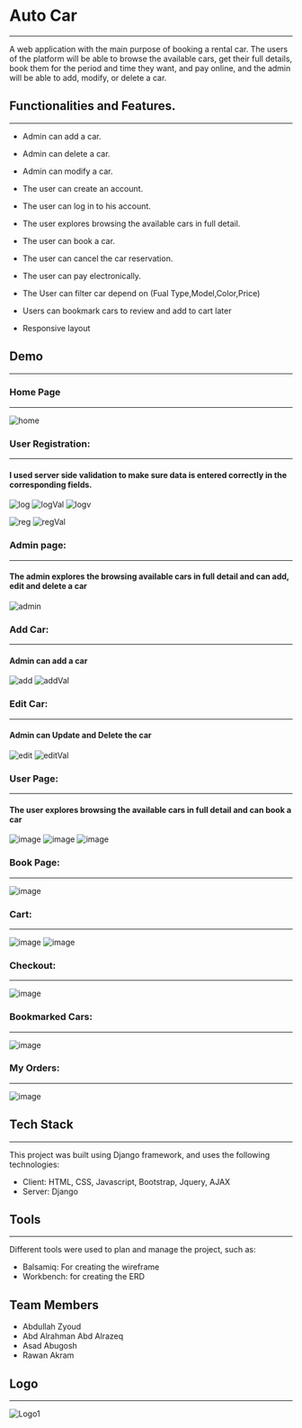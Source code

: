 # Auto Car
-----

A web application with the main purpose of booking a rental car.
The users of the platform will be able to browse the available cars, get their full details, book them for the period and time they want, and pay online, and the admin will be able to add, modify, or delete a car.

## Functionalities and Features.
-----

- Admin can add a car.

- Admin can delete a car.

- Admin can modify a car.

- The user can create an account.

- The user can log in to his account.

- The user explores browsing the available cars in full detail.

- The user can book a car.

- The user can cancel the car reservation.

- The user can pay electronically.
- The User can filter car depend on (Fual Type,Model,Color,Price)
- Users can bookmark cars to review and add to cart later
- Responsive layout
## Demo
-----
### Home Page
-----
![home](https://github.com/A-AbdAlrazeq/Group_Project/assets/130833624/cc21cf21-1dc8-4327-9a1e-3f415554a6ef)




### User Registration:
-----
#### I used server side validation to make sure data is entered correctly in the corresponding fields.
![log](https://github.com/A-AbdAlrazeq/Group_Project/assets/130833624/78ae41c4-a162-4e60-b1c2-530c281abdf5)
![logVal](https://github.com/A-AbdAlrazeq/Group_Project/assets/130833624/ab1699ca-0e47-40ad-86c3-54667fda74ff)
![logv](https://github.com/A-AbdAlrazeq/Group_Project/assets/130833624/f9bfb978-3d41-4cc5-942b-37eaf0ebf377)

![reg](https://github.com/A-AbdAlrazeq/Group_Project/assets/130833624/7bf9563f-d0c5-43bd-8839-d136db5dfbf1)
![regVal](https://github.com/A-AbdAlrazeq/Group_Project/assets/130833624/157931f6-d6f2-4537-969b-42890bbc877f)





### Admin page:
-----
#### The admin explores the browsing available cars in full detail and can add, edit and delete a car
![admin](https://github.com/A-AbdAlrazeq/Group_Project/assets/130833624/3c27fba4-530d-4800-be18-8a0bf1581171)





### Add Car:
-----
#### Admin can add a car
![add](https://github.com/A-AbdAlrazeq/Group_Project/assets/130833624/4d0de956-b580-4c60-b121-57f56e1c9490)
![addVal](https://github.com/A-AbdAlrazeq/Group_Project/assets/130833624/63b5bd96-7a11-4b1c-b046-875ef346bbc9)




### Edit Car:
-----
#### Admin can Update and Delete the car
![edit](https://github.com/A-AbdAlrazeq/Group_Project/assets/130833624/fa5e0559-0028-4040-9e56-9946a2ce606d)
![editVal](https://github.com/A-AbdAlrazeq/Group_Project/assets/130833624/b0ab018d-1158-433e-a055-1d6b3f1edaca)




### User Page:
-----
#### The user explores browsing the available cars in full detail and can book a car

![image](https://github.com/A-AbdAlrazeq/Group_Project/assets/33298724/4a186b22-7d55-4c33-a347-72be308e4fa7)
![image](https://github.com/A-AbdAlrazeq/Group_Project/assets/33298724/bdab8ddb-f2ff-4147-b0fe-a101cc203fa3)
![image](https://github.com/A-AbdAlrazeq/Group_Project/assets/33298724/529f3a12-ccc7-4b62-8e1a-39be0170ee89)



### Book Page:
-----
![image](https://github.com/A-AbdAlrazeq/Group_Project/assets/33298724/bcb43a48-32bf-4334-806b-b99ac3ee364d)

### Cart:
-----
![image](https://github.com/A-AbdAlrazeq/Group_Project/assets/33298724/2d740289-71b3-402f-8f1b-dcbe60721014)
![image](https://github.com/A-AbdAlrazeq/Group_Project/assets/33298724/fbb7a5a7-970e-496c-a61a-39f451070980)

### Checkout:
-----
![image](https://github.com/A-AbdAlrazeq/Group_Project/assets/33298724/3685d09b-a283-4423-adf6-5d38b1650e86)

### Bookmarked Cars:
-----
![image](https://github.com/A-AbdAlrazeq/Group_Project/assets/33298724/dff22b45-7180-43d7-8ab2-4b1ec8ff1105)

### My Orders:
-----
![image](https://github.com/A-AbdAlrazeq/Group_Project/assets/33298724/bd9fc76d-0a75-4d73-95fb-239ff64882df)




## Tech Stack
-----
This project was built using Django framework, and uses the following technologies:
- Client: HTML, CSS, Javascript, Bootstrap, Jquery, AJAX
- Server: Django
## Tools
-----
Different tools were used to plan and manage the project, such as:
- Balsamiq: For creating the wireframe
- Workbench: for creating the ERD
## Team Members
- Abdullah Zyoud
- Abd Alrahman Abd Alrazeq
- Asad Abugosh
- Rawan Akram 
## Logo
-----
![Logo1](https://github.com/abdullah-zyoud/Solo_Project/assets/130833624/eeb64f4b-20f5-42b0-85f4-aaabce8fd7b0)

